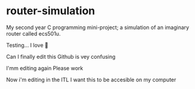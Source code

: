 # router-simulation
My second year C programming mini-project; a simulation of an imaginary router called ecs501u.

Testing... I love :pizza:

Can I finally edit this
Github is vey confusing

I'mm editing again
Please work

Now i'm editing in the ITL
I want this to be accesible on my computer
